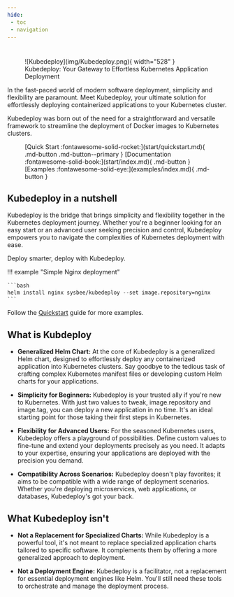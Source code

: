 ```yaml
---
hide:
 - toc
 - navigation
---
```

#
<figure markdown>
![Kubedeploy](img/Kubedeploy.png){ width="528" }
<figcaption>Kubedeploy: Your Gateway to Effortless Kubernetes Application Deployment</figcaption>
</figure>


In the fast-paced world of modern software deployment, simplicity and flexibility are paramount. Meet Kubedeploy, your ultimate solution for effortlessly deploying containerized applications to your Kubernetes cluster.

Kubedeploy was born out of the need for a straightforward and versatile framework to streamline the deployment of Docker images to Kubernetes clusters.

<figure markdown>
[Quick Start :fontawesome-solid-rocket:](start/quickstart.md){ .md-button .md-button--primary } [Documentation :fontawesome-solid-book:](start/index.md){ .md-button } [Examples :fontawesome-solid-eye:](examples/index.md){ .md-button }
</figure>

## Kubedeploy in a nutshell

Kubedeploy is the bridge that brings simplicity and flexibility together in the Kubernetes deployment journey.
Whether you're a beginner looking for an easy start or an advanced user seeking precision and control, Kubedeploy empowers you to navigate the complexities of Kubernetes deployment with ease.

Deploy smarter, deploy with Kubedeploy.

!!! example "Simple Nginx deployment"

    ```bash
    helm install nginx sysbee/kubedeploy --set image.repository=nginx
    ```

Follow the [Quickstart](start/quickstart.md) guide for more examples.

## What is Kubdeploy

- **Generalized Helm Chart:** At the core of Kubedeploy is a generalized Helm chart, designed to effortlessly deploy any containerized application into Kubernetes clusters. Say goodbye to the tedious task of crafting complex Kubernetes manifest files or developing custom Helm charts for your applications.

- **Simplicity for Beginners:** Kubedeploy is your trusted ally if you're new to Kubernetes. With just two values to tweak, image.repository and image.tag, you can deploy a new application in no time. It's an ideal starting point for those taking their first steps in Kubernetes.

- **Flexibility for Advanced Users:** For the seasoned Kubernetes users, Kubedeploy offers a playground of possibilities. Define custom values to fine-tune and extend your deployments precisely as you need. It adapts to your expertise, ensuring your applications are deployed with the precision you demand.

- **Compatibility Across Scenarios:** Kubedeploy doesn't play favorites; it aims to be compatible with a wide range of deployment scenarios. Whether you're deploying microservices, web applications, or databases, Kubedeploy's got your back.

## What Kubedeploy isn't

- **Not a Replacement for Specialized Charts:** While Kubedeploy is a powerful tool, it's not meant to replace specialized application charts tailored to specific software. It complements them by offering a more generalized approach to deployment.

- **Not a Deployment Engine:** Kubedeploy is a facilitator, not a replacement for essential deployment engines like Helm. You'll still need these tools to orchestrate and manage the deployment process.
